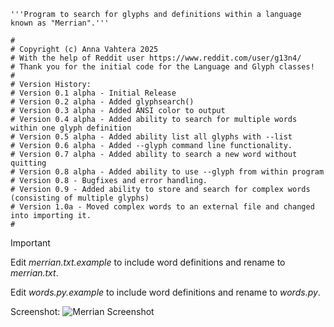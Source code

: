 ```
'''Program to search for glyphs and definitions within a language known as "Merrian".'''

#
# Copyright (c) Anna Vahtera 2025
# With the help of Reddit user https://www.reddit.com/user/g13n4/
# Thank you for the initial code for the Language and Glyph classes!
#
# Version History:
# Version 0.1 alpha - Initial Release
# Version 0.2 alpha - Added glyphsearch()
# Version 0.3 alpha - Added ANSI color to output
# Version 0.4 alpha - Added ability to search for multiple words within one glyph definition
# Version 0.5 alpha - Added ability list all glyphs with --list
# Version 0.6 alpha - Added --glyph command line functionality.
# Version 0.7 alpha - Added ability to search a new word without quitting
# Version 0.8 alpha - Added ability to use --glyph from within program
# Version 0.8 - Bugfixes and error handling.
# Version 0.9 - Added ability to store and search for complex words (consisting of multiple glyphs)
# Version 1.0a - Moved complex words to an external file and changed into importing it. 
#
```
> [!IMPORTANT]
> Edit *merrian.txt.example* to include word definitions and rename to *merrian.txt*.
> 
> Edit *words.py.example* to include word definitions and rename to *words.py*.

Screenshot:
![Merrian Screenshot](https://imgur.com/fF6eCoN.png)
